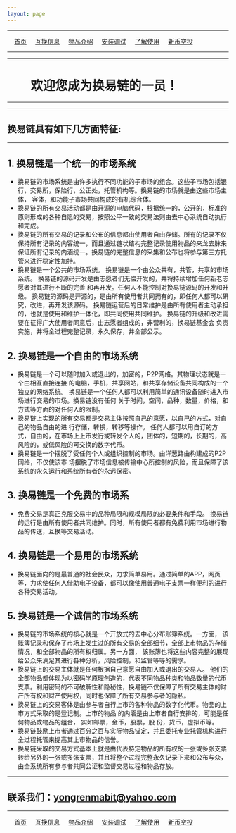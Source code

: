 ```yaml
---
layout: page
---
```

---

&#160;&#160;&#160; [首页](https://ubarterchain.github.io/) &#160;&#160;&#160; [互换信息](/info/) &#160;&#160;&#160; [物品介绍](/list/) &#160;&#160;&#160;  [安装调试](/install/) &#160;&#160;&#160;  [了解使用](/learn/) &#160;&#160;&#160;  [新币空投](/airdrop/) 

---
---

# &#160;&#160;&#160; &#160;&#160;&#160; 欢迎您成为换易链的一员！

---
---

##  换易链具有如下几方面特征: ##

---

## 1. 换易链是一个统一的市场系统 ## 
- 换易链的市场系统是由许多执行不同功能的子市场的组合。这些子市场包括银行，交易所，保险行，公正处，托管机构等。换易链的市场就是由这些市场主体， 客体，和功能子市场共同构成的有机综合体。
- 换易链的所有交易活动都是由开源的电脑代码，根据统一的，公开的，标准的原则形成的各种自愿的交易，按照公平一致的交易法则由去中心系统自动执行和完成。
- 换易链的所有交易的记录和公布的信息都由使用者自由存储。所有的记录不仅保持所有记录的内容统一，而且通过链状结构完整记录使用物品的来龙去脉来保证所有记录的内涵统一。换易链的完整信息的采集和公布也将参与第三方托管来进行稳定性加持。
- 换易链是一个公共的市场系统。 换易链是一个由公众共有，共管，共享的市场系统。 换易链的源码开发是由志愿者们无偿开发的，并将持续增加任何新老志愿者对其进行不断的完善 和再开发。任何人不能控制对换易链源码的开发和升级。 换易链的源码是开源的，是由所有使用者共同拥有的，即任何人都可以研究，改进，再开发该源码。 换易链运营后的日常维护是由所有使用者主动承担的，也就是使用和维护一体化，即共同使用共同维护。 换易链的升级和改进需要在征得广大使用者同意后，由志愿者组成的，非营利的，换易链基金会 负责实施，并将全过程完整记录，永久保存，并全部公示。
## 2. 换易链是一个自由的市场系统 ##
- 换易链是一个可以随时加入或退出的，加密的，P2P网络。其物理状态就是一个由相互直接连接 的电脑，手机，共享网站，和共享存储设备共同构成的一个独立的网络系统。 换易链是一个任何人都可以利用简单的通讯设备随时进入市场进行交易的市场。换易链没有任何 关于时间，空间，品种，数量，价格，和方式等方面的对任何人的限制。 
- 换易链上实现的所有交易都是交易主体按照自己的意愿，以自己的方式，对自己的物品自由的进 行存储，转换，转移等操作。 任何人都可以用自订的方式，自由的，在市场上上市发行或转发个人的，团体的，短期的，长期的，高风险的，或低风险的可交换的数字代币。
- 换易链是一个摆脱了受任何个人或组织控制的市场。由洋葱路由构建成的P2P网络，不仅使该市 场摆脱了市场信息被传输中心所控制的风险，而且保障了该系统的永久运行和系统所有者的永远保密。
## 3. 换易链是一个免费的市场系 ##
- 免费交易是真正克服交易中的品种局限和规模局限的必要条件和手段。 换易链的运行是由所有使用者共同维护。同时，所有使用者都有免费利用市场进行物品的传送，互换等交易活动。
## 4. 换易链是一个易用的市场系统 ##
- 换易链面向的是最普通的社会民众，力求简单易用。通过简单的APP，网页等，力求使任何人借助电子设备，都可以像使用普通电子支票一样便利的进行各种交易活动。
## 5. 换易链是一个诚信的市场系统 ##
- 换易链的市场系统的核心就是一个开放式的去中心分布账簿系统。一方面， 该账簿记录和保存了市场上发生过的所有交易的全部细节，全部上市物品的存储情况，和全部物品的所有权归属。另一方面， 该账簿也将这些内容完整的展现给公众来满足其进行各种分析，风险控制，和监管等等的需求。 
- 换易链上的交易主体就是任何根据自己意愿自由加入或退出的交易人。 他们的全部物品都体现为以密码学原理创造的，代表不同物品种类和物品数量的代币支票。利用密码的不可破解性和隐秘性，换易链不仅保障了所有交易主体的财产所有权和财产使用权，同时也保障了所有交易参与者的隐私。
- 换易链上的交易客体是由参与者自行上市的各种物品的数字化代币。物品的上市方式采取的是登记制。上市的物品 的内涵是由上市者自行安排的，可能是任何物品或物品的组合， 实如邮票，金币，股票，股 份，货币，虚拟币等。
- 换易链鼓励上市者通过百分之百与实际物品锚定，并且委托专业托管机构进行全过程托管来提高其上市物品的信誉。
- 换易链采取的交易方式基本上就是由代表特定物品的所有权的一张或多张支票转给另外的一张或多张支票，并且将整个过程完整永久记录下来和公布与众，由全系统所有参与者共同公证和监督交易过程和物品存放。

---
联系我们：yongrenmabit@yahoo.com
---
---

&#160;&#160;&#160; [首页](https://ubarterchain.github.io/) &#160;&#160;&#160; [互换信息](/info/) &#160;&#160;&#160; [物品介绍](/list/) &#160;&#160;&#160;  [安装调试](/install/) &#160;&#160;&#160;  [了解使用](/learn/)  &#160;&#160;&#160;  [新币空投](/airdrop/) 
